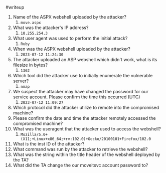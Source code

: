 #writeup 
1. Name of the ASPX webshell uploaded by the attacker?
	1. `move.aspx`
2. What was the attacker's IP address?
	1. `10.255.254.3`
3. What user agent was used to perform the initial attack?
	1. `Ruby`
4. When was the ASPX webshell uploaded by the attacker?
	1. `2023-07-12 11:24:30`
5. The attacker uploaded an ASP webshell which didn't work, what is its filesize in bytes?
	1. `1362`
6. Which tool did the attacker use to initially enumerate the vulnerable server?
	1. `nmap`
7. We suspect the attacker may have changed the password for our service account. Please confirm the time this occurred (UTC)
	1. `2023-07-12 11:09:27`
8. Which protocol did the attacker utilize to remote into the compromised machine?
9. Please confirm the date and time the attacker remotely accessed the compromised machine?
10. What was the useragent that the attacker used to access the webshell?
	1. `Mozilla/5.0+(X11;+Linux+x86_64;+rv:102.0)+Gecko/20100101+Firefox/102.0`
11. What is the inst ID of the attacker?
12. What command was run by the attacker to retrieve the webshell?
13. What was the string within the title header of the webshell deployed by the TA?
14. What did the TA change the our moveitsvc account password to?